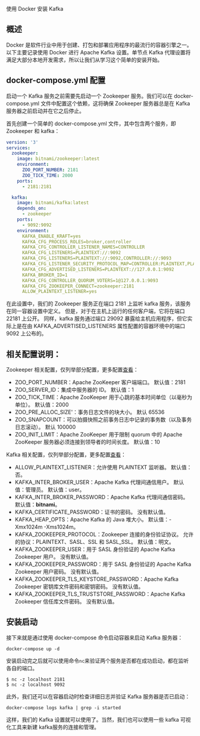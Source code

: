 使用 Docker 安装 Kafka

## 概述

Docker 是软件行业中用于创建、打包和部署应用程序的最流行的容器引擎之一。以下主要记录使用 Docker 进行 Apache Kafka 设置。单节点 Kafka 代理设置将满足大部分本地开发需求，所以让我们从学习这个简单的安装开始。

## docker-compose.yml 配置

启动一个 Kafka 服务之前需要先启动一个 Zookeeper 服务。我们可以在 docker-compose.yml 文件中配置这个依赖，这将确保 Zookeeper 服务器总是在 Kafka 服务器之前启动并在它之后停止。

首先创建一个简单的 docker-compose.yml 文件，其中包含两个服务，即 Zookeeper 和 kafka：

```yaml
version: '3'
services:
  zookeeper:
    image: bitnami/zookeeper:latest
    environment:
      ZOO_PORT_NUMBER: 2181
      ZOO_TICK_TIME: 2000
    ports:
      - 2181:2181

  kafka:
    image: bitnami/kafka:latest
    depends_on:
      - zookeeper
    ports:
      - 9092:9092
    environment:
      KAFKA_ENABLE_KRAFT=yes
      KAFKA_CFG_PROCESS_ROLES=broker,controller
      KAFKA_CFG_CONTROLLER_LISTENER_NAMES=CONTROLLER
      KAFKA_CFG_LISTENERS=PLAINTEXT://:9092
      KAFKA_CFG_LISTENERS=PLAINTEXT://:9092,CONTROLLER://:9093
      KAFKA_CFG_LISTENER_SECURITY_PROTOCOL_MAP=CONTROLLER:PLAINTEXT,PLAINTEXT:PLAINTEXT
      KAFKA_CFG_ADVERTISED_LISTENERS=PLAINTEXT://127.0.0.1:9092
      KAFKA_BROKER_ID=1
      KAFKA_CFG_CONTROLLER_QUORUM_VOTERS=1@127.0.0.1:9093
      KAFKA_CFG_ZOOKEEPER_CONNECT=zookeeper:2181
      ALLOW_PLAINTEXT_LISTENER=yes
```

在此设置中，我们的 Zookeeper 服务正在端口 2181 上监听 kafka 服务，该服务在同一容器设置中定义。 但是，对于在主机上运行的任何客户端，它将在端口 22181 上公开。 同样，kafka 服务通过端口 29092 暴露给主机应用程序，但它实际上是在由 KAFKA_ADVERTISED_LISTENERS 属性配置的容器环境中的端口 9092 上公布的。

## 相关配置说明：

Zookeeper 相关配置，仅列举部分配置，更多配置[查看](https://hub.docker.com/r/bitnami/zookeeper)：

- ZOO_PORT_NUMBER：Apache ZooKeeper 客户端端口。 默认值：2181
- ZOO_SERVER_ID：集成中服务器的 ID。 默认值：1
- ZOO_TICK_TIME：Apache ZooKeeper 用于心跳的基本时间单位（以毫秒为单位）。 默认值：2000
- ZOO_PRE_ALLOC_SIZE'：事务日志文件的块大小。 默认 65536
- ZOO_SNAPCOUNT：可以拍摄快照之前事务日志中记录的事务数（以及事务日志滚动）。 默认 100000
- ZOO_INIT_LIMIT：Apache ZooKeeper 用于限制 quorum 中的 Apache ZooKeeper 服务器必须连接到领导者的时间长度。 默认值：10

Kafka 相关配置，仅列举部分配置，更多配置[查看](https://hub.docker.com/r/bitnami/kafka)：

- ALLOW_PLAINTEXT_LISTENER：允许使用 PLAINTEXT 监听器。 默认值：否。
- KAFKA_INTER_BROKER_USER：Apache Kafka 代理间通信用户。 默认值：管理员。 默认值：user。
- KAFKA_INTER_BROKER_PASSWORD：Apache Kafka 代理间通信密码。 默认值：**bitnami**。
- KAFKA_CERTIFICATE_PASSWORD：证书的密码。 没有默认值。
- KAFKA_HEAP_OPTS：Apache Kafka 的 Java 堆大小。 默认值：-Xmx1024m -Xms1024m。
- KAFKA_ZOOKEEPER_PROTOCOL：Zookeeper 连接的身份验证协议。 允许的协议：PLAINTEXT、SASL、SSL 和 SASL_SSL。 默认值：明文。
- KAFKA_ZOOKEEPER_USER：用于 SASL 身份验证的 Apache Kafka Zookeeper 用户。 没有默认值。
- KAFKA_ZOOKEEPER_PASSWORD：用于 SASL 身份验证的 Apache Kafka Zookeeper 用户密码。 没有默认值。
- KAFKA_ZOOKEEPER_TLS_KEYSTORE_PASSWORD：Apache Kafka Zookeeper 密钥库文件密码和密钥密码。 没有默认值。
- KAFKA_ZOOKEEPER_TLS_TRUSTSTORE_PASSWORD：Apache Kafka Zookeeper 信任库文件密码。 没有默认值。

## 安装启动

接下来就是通过使用 docker-compose 命令启动容器来启动 Kafka 服务器：

```
docker-compose up -d
```

安装启动完之后就可以使用命令`nc`来验证两个服务是否都在成功启动，都在监听各自的端口。

```
$ nc -z localhost 2181
$ nc -z localhost 9092

```

此外，我们还可以在容器启动时检查详细日志并验证 Kafka 服务器是否已启动：

```
docker-compose logs kafka | grep -i started
```

这样，我们的 Kafka 设置就可以使用了。当然，我们也可以使用一些 kafka 可视化工具来新建 kafka服务的连接和管理。